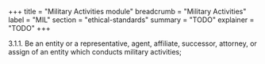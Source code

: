+++
title = "Military Activities module"
breadcrumb = "Military Activities"
label = "MIL"
section = "ethical-standards"
summary = "TODO"
explainer = "TODO"
+++

3.1.1. Be an entity or a representative, agent, affiliate, successor, attorney, or assign of an entity which conducts military activities;
